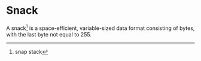 # Snack

A snack[^snack] is a space-efficient, variable-sized data format consisting of bytes, with the last byte not equal to 255.

[^snack]: snap stack
